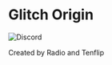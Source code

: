 # Glitch Origin
![Discord](https://img.shields.io/discord/1367183170851831879?style=for-the-badge&logo=discord&logoColor=%23ffffff&label=Join%20the%20Discord!&labelColor=%235865f2&color=%2336373e)

Created by Radio and Tenflip
